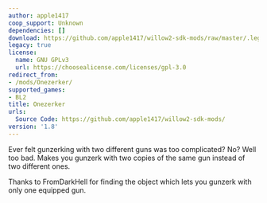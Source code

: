 ```yaml
---
author: apple1417
coop_support: Unknown
dependencies: []
download: https://github.com/apple1417/willow2-sdk-mods/raw/master/.legacy/Onezerker.zip
legacy: true
license:
  name: GNU GPLv3
  url: https://choosealicense.com/licenses/gpl-3.0
redirect_from:
- /mods/Onezerker/
supported_games:
- BL2
title: Onezerker
urls:
  Source Code: https://github.com/apple1417/willow2-sdk-mods/
version: '1.8'
---
```

Ever felt gunzerking with two different guns was too complicated? No? Well too bad. Makes you gunzerk with two copies of the same gun instead of two different ones.

Thanks to FromDarkHell for finding the object which lets you gunzerk with only one equipped gun.
